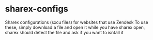 # sharex-configs
Sharex configurations (sxcu files) for websites that use Zendesk
To use these, simply download a file and open it while you have sharex open, sharex should detect the file and ask if you want to isntall it
